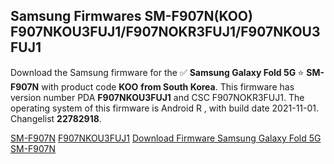 <h2>Samsung Firmwares SM-F907N(KOO) F907NKOU3FUJ1/F907NOKR3FUJ1/F907NKOU3FUJ1</h2>
Download the Samsung firmware for the ✅ <strong>Samsung Galaxy Fold 5G </strong> ⭐ <strong>SM-F907N</strong> with product code <strong>KOO</strong> <strong> from South Korea</strong>. This firmware has version number PDA <strong>F907NKOU3FUJ1</strong> and CSC F907NOKR3FUJ1. The operating system of this firmware is Android R , with build date 2021-11-01. Changelist <strong>22782918</strong>.


[SM-F907N](https://samfirm.shop/samsung/model/SM-F907N)
[F907NKOU3FUJ1](https://samfirm.shop/samsung/pda/F907NKOU3FUJ1)
[Download Firmware Samsung Galaxy Fold 5G SM-F907N](https://samfirm.shop/samsung/firmware/470174)
